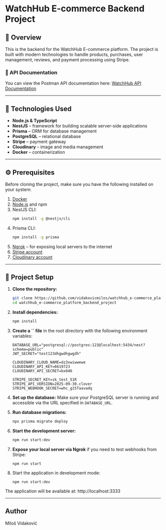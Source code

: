# WatchHub E-commerce Backend Project

## 📌 Overview

This is the backend for the WatchHub E-commerce platform. The project is built with modern technologies to handle products, purchases, user management, reviews, and payment processing using Stripe.

### 🔗 API Documentation

You can view the Postman API documentation here: [WatchHub API Documentation](https://documenter.getpostman.com/view/46623470/2sB3QMMVTW)

---

## 🔧 Technologies Used

- **Node.js & TypeScript**
- **NestJS** – framework for building scalable server-side applications
- **Prisma** – ORM for database management
- **PostgreSQL** – relational database
- **Stripe** – payment gateway
- **Cloudinary** – image and media management
- **Docker** – containerization

---

## ⚙️ Prerequisites

Before cloning the project, make sure you have the following installed on your system:

1. [Docker](https://www.docker.com/)
2. [Node.js](https://nodejs.org/) and npm
3. NestJS CLI:
   ```bash
   npm install -g @nestjs/cli
   ```
4. Prisma CLI:
   ```bash
   npm install -g prisma
   ```
5. [Ngrok](https://ngrok.com/) – for exposing local servers to the internet
6. [Stripe account](https://stripe.com/)
7. [Cloudinary account](https://cloudinary.com/)

---

## 💾 Project Setup

1. **Clone the repository:**

   ```bash
   git clone https://github.com/vidakovicmilos/watchhub_e-commerce_platform_backend_project.git
   cd watchhub_e-commerce_platform_backend_project
   ```

2. **Install dependencies:**

   ```bash
   npm install
   ```

3. **Create a **``** file** in the root directory with the following environment variables:

   ```env
   DATABASE_URL="postgresql://postgres:123@localhost:5434/nest?schema=public"
   JWT_SECRET="test123dhgwdhgwgdh"

   CLOUDINARY_CLOUD_NAME=dz3xwiwwewe
   CLOUDINARY_API_KEY=6619723
   CLOUDINARY_API_SECRET=bx046

   STRIPE_SECRET_KEY=sk_test_51R
   STRIPE_API_VERSION=2025-09-30.clover
   STRIPE_WEBHOOK_SECRET=whc_g15Taavadq
   ```

4. **Set up the database:** Make sure your PostgreSQL server is running and accessible via the URL specified in `DATABASE_URL`.

5. **Run database migrations:**

   ```bash
   npx prisma migrate deploy
   ```

6. **Start the development server:**

   ```bash
   npm run start:dev
   ```

7. **Expose your local server via Ngrok** if you need to test webhooks from Stripe:

   `npm run start`

8. Start the application in development mode:

   `npm run start:dev`

The application will be available at: http://localhost:3333

---

## Author

Miloš Vidaković
